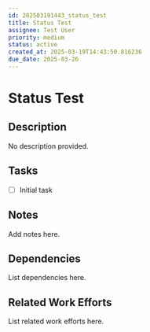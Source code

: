 ```yaml
---
id: 202503191443_status_test
title: Status Test
assignee: Test User
priority: medium
status: active
created_at: 2025-03-19T14:43:50.816236
due_date: 2025-03-26
---
```


# Status Test

## Description
No description provided.

## Tasks
- [ ] Initial task

## Notes
Add notes here.

## Dependencies
List dependencies here.

## Related Work Efforts
List related work efforts here.